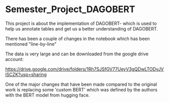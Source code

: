 # Semester_Project_DAGOBERT

This project is about the implementation of DAGOBERT- which is used to help us annotate tables and get us a better understanding of DAGOBERT.

There has been a couple of changes in the notebook which has been mentioned "line-by-line"

The data is very large and can be downloaded from the google drive account:

https://drive.google.com/drive/folders/1Rh7SJSfGV77UeyV3gQDwLTODvJVlSCZK?usp=sharing



One of the major changes that have been made compared to the original work is replacing some 'custom BERT' which was defined by the authors with the BERT model from hugging face.



